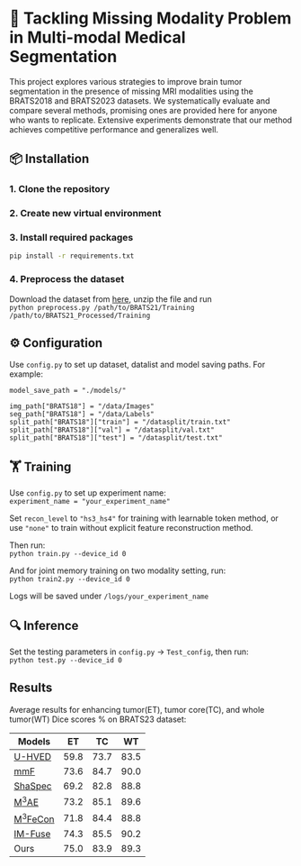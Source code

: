 # 🧠 Tackling Missing Modality Problem in Multi-modal Medical Segmentation

This project explores various strategies to improve brain tumor segmentation in the presence of missing MRI modalities using the BRATS2018 and BRATS2023 datasets. We systematically evaluate and compare several methods, promising ones are provided here for anyone who wants to replicate. Extensive experiments demonstrate that our method achieves competitive performance and generalizes well.  

## 📦 Installation

### 1. Clone the repository
### 2. Create new virtual environment
### 3. Install required packages
```bash
pip install -r requirements.txt
```
### 4. Preprocess the dataset
Download the dataset from [here](https://www.synapse.org/Synapse:syn51156910/wiki/622351), unzip the file and run  
`python preprocess.py /path/to/BRATS21/Training /path/to/BRATS21_Processed/Training`

## ⚙️ Configuration  
Use `config.py` to set up dataset, datalist and model saving paths. For example:  

`model_save_path = "./models/"`  

`img_path["BRATS18"] = "/data/Images" `  
`seg_path["BRATS18"] = "/data/Labels" `  
`split_path["BRATS18"]["train"] = "/datasplit/train.txt"`  
`split_path["BRATS18"]["val"] = "/datasplit/val.txt"`  
`split_path["BRATS18"]["test"] = "/datasplit/test.txt"`  

## 🏋️ Training  

Use `config.py` to set up experiment name:  
`experiment_name = "your_experiment_name"`  

Set `recon_level` to `"hs3_hs4"` for training with learnable token method, or use `"none"` to train without explicit feature reconstruction method.  

Then run:  
`python train.py --device_id 0`  

And for joint memory training on two modality setting, run:  
`python train2.py --device_id 0`  

Logs will be saved under `/logs/your_experiment_name`  


## 🔍 Inference  
Set the testing parameters in `config.py` -> `Test_config`, then run:  
`python test.py --device_id 0`  


## Results

Average results for enhancing tumor(ET), tumor core(TC), and whole tumor(WT) Dice scores % on BRATS23 dataset:

| Models            | ET       | TC       | WT       |
|-------------------|----------|----------|----------|
| [U-HVED](https://arxiv.org/abs/1907.11150)           | 59.8     | 73.7     | 83.5     |
| [mmF](https://arxiv.org/abs/2206.02425)             | 73.6     | 84.7     | 90.0     |
| [ShaSpec](https://arxiv.org/abs/2307.14126)           | 69.2     | 82.8     | 88.8     |
| [M<sup>3</sup>AE](https://arxiv.org/abs/2303.05302)    | 73.2     | 85.1     | 89.6     |
| [M<sup>3</sup>FeCon](https://papers.miccai.org/miccai-2024/520-Paper0067.html) | 71.8     | 84.4     | 88.8     |
| [IM-Fuse](https://github.com/AImageLab-zip/IM-Fuse/tree/main?tab=readme-ov-file)            | 74.3     | 85.5     | 90.2     |
| Ours             | 75.0     | 83.9     | 89.3     |

